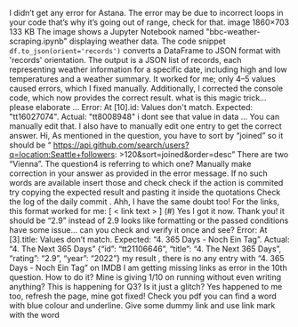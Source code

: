 I didn’t get any error for Astana. The error may be due to incorrect loops in your code that’s why it’s going out of range, check for that. image 1860×703 133 KB
The image shows a Jupyter Notebook named "bbc-weather-scraping.ipynb" displaying weather data. The code snippet `df.to_json(orient='records')` converts a DataFrame to JSON format with 'records' orientation. The output is a JSON list of records, each representing weather information for a specific date, including high and low temperatures and a weather summary.
It worked for me; only 4–5 values caused errors, which I fixed manually. Additionally, I corrected the console code, which now provides the correct result.
what is this magic trick… please elaborate … Error: At [10].id: Values don't match. Expected: "tt16027074". Actual: "tt8008948" i dont see that value in data …
You can manually edit that. I also have to manually edit one entry to get the correct answer.
Hi, As mentioned in the question, you have to sort by “joined” so it should be “ https://api.github.com/search/users?q=location:Seattle+followers: >120&sort=joined&order=desc”
There are two “Vienna”. The question4 is referring to which one?
Manually make correction in your answer as provided in the error message. If no such words are available insert those and check
check if the action is commited
try copying the expected result and pasting it inside the quotations
Check the log of the daily commit .
Ahh, I have the same doubt too!
For the links, this format worked for me: [ < link text > ] (#)
Yes I got it now. Thank you!
it should be “2.9” instead of 2.9
looks like formatting or the passed conditions have some issue… can you check and verify it once and see?
Error: At [3].title: Values don’t match. Expected: “4. 365 Days - Noch Ein Tag”. Actual: “4. The Next 365 Days” {“id”: “tt21106646”, “title”: “4. The Next 365 Days”, “rating”: “2.9”, “year”: “2022”} my result , there is no any entry with “4. 365 Days - Noch Ein Tag” on IMDB
I am getting missing links as error in the 10th question. How to do it?
Mine is giving 1/10 on running without even writing anything? This is happening for Q3? Is it just a glitch?
Yes happened to me too, refresh the page, mine got fixed!
Check you pdf you can find a word with blue colour and underline. Give some dummy link and use link mark with the word
